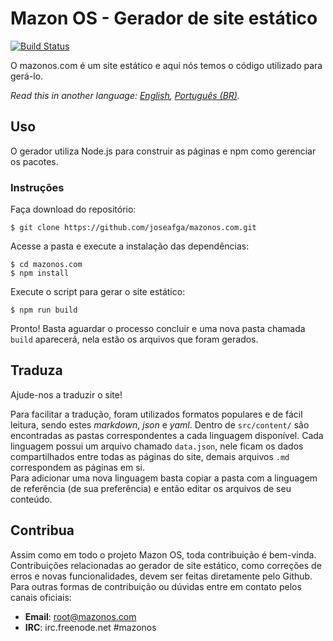 # Mazon OS - Gerador de site estático
[![Build Status](https://travis-ci.com/joseafga/mazonos.com.svg?branch=master)](https://travis-ci.com/joseafga/mazonos.com)

O mazonos.com é um site estático e aqui nós temos o código utilizado para gerá-lo.

*Read this in another language: [English](README.md), [Português (BR)](README.pt-BR.md).*

## Uso
O gerador utiliza Node.js para construir as páginas e npm como gerenciar os pacotes.

### Instruções
Faça download do repositório:

    $ git clone https://github.com/joseafga/mazonos.com.git

Acesse a pasta e execute a instalação das dependências:

    $ cd mazonos.com
    $ npm install

Execute o script para gerar o site estático:

    $ npm run build

Pronto! Basta aguardar o processo concluir e uma nova pasta chamada `build` aparecerá, nela estão os arquivos que foram gerados.

## Traduza
Ajude-nos a traduzir o site!

Para facilitar a tradução, foram utilizados formatos populares e de fácil leitura, sendo estes *markdown*, *json* e *yaml*. Dentro de `src/content/` são encontradas as pastas correspondentes a cada linguagem disponível. Cada linguagem possui um arquivo chamado `data.json`, nele ficam os dados compartilhados entre todas as páginas do site, demais arquivos `.md` correspondem as páginas em si.  
Para adicionar uma nova linguagem basta copiar a pasta com a linguagem de referência (de sua preferência) e então editar os arquivos de seu conteúdo.

## Contribua
Assim como em todo o projeto Mazon OS, toda contribuição é bem-vinda. Contribuições relacionadas ao gerador de site estático, como correções de erros e novas funcionalidades, devem ser feitas diretamente pelo Github. Para outras formas de contribuição ou dúvidas entre em contato pelos canais oficiais:

- **Email**: root@mazonos.com
- **IRC**: irc.freenode.net #mazonos
